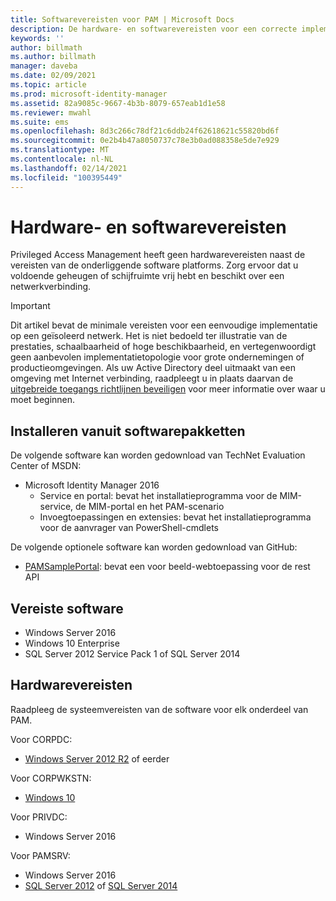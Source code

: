 ```yaml
---
title: Softwarevereisten voor PAM | Microsoft Docs
description: De hardware- en softwarevereisten voor een correcte implementatie van Privileged Access Management
keywords: ''
author: billmath
ms.author: billmath
manager: daveba
ms.date: 02/09/2021
ms.topic: article
ms.prod: microsoft-identity-manager
ms.assetid: 82a9085c-9667-4b3b-8079-657eab1d1e58
ms.reviewer: mwahl
ms.suite: ems
ms.openlocfilehash: 8d3c266c78df21c6ddb24f62618621c55820bd6f
ms.sourcegitcommit: 0e2b4b47a8050737c78e3b0ad088358e5de7e929
ms.translationtype: MT
ms.contentlocale: nl-NL
ms.lasthandoff: 02/14/2021
ms.locfileid: "100395449"
---
```

# <a name="hardware-and-software-requirements"></a>Hardware- en softwarevereisten

Privileged Access Management heeft geen hardwarevereisten naast de vereisten van de onderliggende software platforms. Zorg ervoor dat u voldoende geheugen of schijfruimte vrij hebt en beschikt over een netwerkverbinding.

> [!IMPORTANT]
> Dit artikel bevat de minimale vereisten voor een eenvoudige implementatie op een geïsoleerd netwerk. Het is niet bedoeld ter illustratie van de prestaties, schaalbaarheid of hoge beschikbaarheid, en vertegenwoordigt geen aanbevolen implementatietopologie voor grote ondernemingen of productieomgevingen.  Als uw Active Directory deel uitmaakt van een omgeving met Internet verbinding, raadpleegt u in plaats daarvan de [uitgebreide toegangs richtlijnen beveiligen](/security/compass/overview) voor meer informatie over waar u moet beginnen.

## <a name="installing-from-software-packages"></a>Installeren vanuit softwarepakketten

De volgende software kan worden gedownload van TechNet Evaluation Center of MSDN:

- Microsoft Identity Manager 2016
  - Service en portal: bevat het installatieprogramma voor de MIM-service, de MIM-portal en het PAM-scenario
  - Invoegtoepassingen en extensies: bevat het installatieprogramma voor de aanvrager van PowerShell-cmdlets

De volgende optionele software kan worden gedownload van GitHub:

- [PAMSamplePortal](https://github.com/Azure/identity-management-samples): bevat een voor beeld-webtoepassing voor de rest API

## <a name="required-software"></a>Vereiste software

- Windows Server 2016
- Windows 10 Enterprise
- SQL Server 2012 Service Pack 1 of SQL Server 2014

## <a name="hardware-requirements"></a>Hardwarevereisten

Raadpleeg de systeemvereisten van de software voor elk onderdeel van PAM.

Voor CORPDC:

- [Windows Server 2012 R2](https://technet.microsoft.com/library/dn303418.aspx) of eerder

Voor CORPWKSTN:

- [Windows 10](https://technet.microsoft.com/windows/dn798752.aspx)

Voor PRIVDC:

- Windows Server 2016

Voor PAMSRV:

- Windows Server 2016
- [SQL Server 2012](https://msdn.microsoft.com/library/ms143506(sql.110).aspx) of [SQL Server 2014](https://msdn.microsoft.com/library/ms143506(v=sql.120).aspx)

